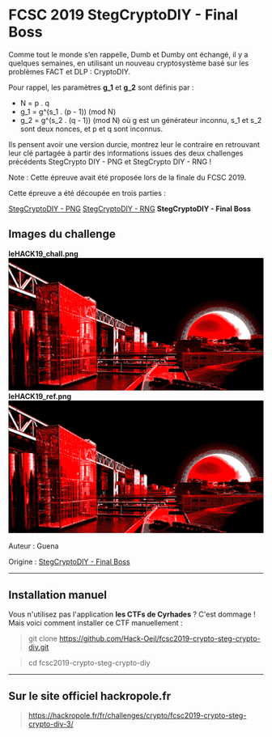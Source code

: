 # FCSC 2019 StegCryptoDIY - Final Boss

Comme tout le monde s’en rappelle, Dumb et Dumby ont échangé, il y a quelques semaines, en utilisant un nouveau cryptosystème basé sur les problèmes FACT et DLP : CryptoDIY.

Pour rappel, les paramètres **g_1** et **g_2** sont définis par :

- N = p . q
- g_1 = g^(s_1 . (p - 1)) (mod N)
- g_2 = g^(s_2 . (q - 1)) (mod N) où g est un générateur inconnu, s_1 et s_2 sont deux nonces, et p et q sont inconnus.

Ils pensent avoir une version durcie, montrez leur le contraire en retrouvant leur clé partagée à partir des informations issues des deux challenges précédents StegCrypto DIY - PNG et StegCrypto DIY - RNG !

Note : Cette épreuve avait été proposée lors de la finale du FCSC 2019.

Cette épreuve a été découpée en trois parties :

[StegCryptoDIY - PNG](README_1_3.md)
[StegCryptoDIY - RNG](README_2_3.md)
**StegCryptoDIY - Final Boss**


## Images du challenge

**leHACK19_chall.png**
![leHACK19_chall.png](leHACK19_chall.png)
**leHACK19_ref.png**
![leHACK19_ref.png](leHACK19_ref.png)


Auteur : Guena

Origine : [StegCryptoDIY - Final Boss](https://hackropole.fr/fr/challenges/crypto/fcsc2019-crypto-steg-crypto-diy-3/)


-----------

## Installation manuel
Vous n'utilisez pas l'application **les CTFs de Cyrhades** ? C'est dommage !
Mais voici comment installer ce CTF manuellement :

> git clone https://github.com/Hack-Oeil/fcsc2019-crypto-steg-crypto-diy.git

> cd fcsc2019-crypto-steg-crypto-diy


-----------

## Sur le site officiel hackropole.fr
> https://hackropole.fr/fr/challenges/crypto/fcsc2019-crypto-steg-crypto-diy-3/
